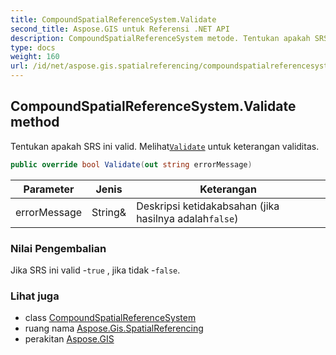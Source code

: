 ```yaml
---
title: CompoundSpatialReferenceSystem.Validate
second_title: Aspose.GIS untuk Referensi .NET API
description: CompoundSpatialReferenceSystem metode. Tentukan apakah SRS ini valid. MelihatValidate untuk keterangan validitas.
type: docs
weight: 160
url: /id/net/aspose.gis.spatialreferencing/compoundspatialreferencesystem/validate/
---
```

## CompoundSpatialReferenceSystem.Validate method

Tentukan apakah SRS ini valid. Melihat[`Validate`](../../spatialreferencesystem/validate/) untuk keterangan validitas.

```csharp
public override bool Validate(out string errorMessage)
```

| Parameter | Jenis | Keterangan |
| --- | --- | --- |
| errorMessage | String& | Deskripsi ketidakabsahan (jika hasilnya adalah`false`) |

### Nilai Pengembalian

Jika SRS ini valid -`true` , jika tidak -`false`.

### Lihat juga

* class [CompoundSpatialReferenceSystem](../)
* ruang nama [Aspose.Gis.SpatialReferencing](../../compoundspatialreferencesystem/)
* perakitan [Aspose.GIS](../../../)


